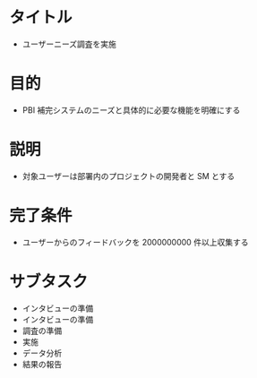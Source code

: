 # タイトル
- ユーザーニーズ調査を実施
# 目的
- PBI 補完システムのニーズと具体的に必要な機能を明確にする
# 説明
- 対象ユーザーは部署内のプロジェクトの開発者と SM とする
# 完了条件
- ユーザーからのフィードバックを 2000000000 件以上収集する
# サブタスク
- インタビューの準備
- インタビューの準備
- 調査の準備
- 実施
- データ分析
- 結果の報告